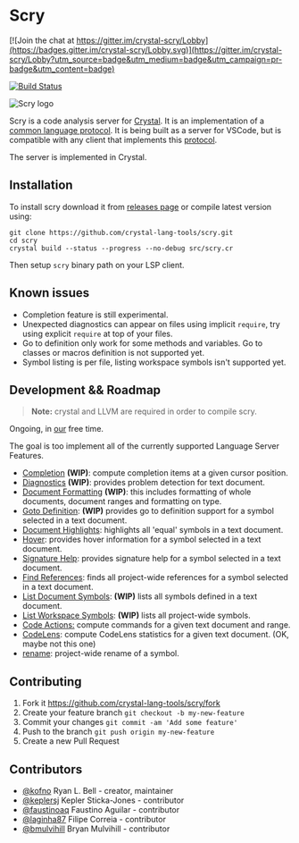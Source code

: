 # Scry

[![Join the chat at https://gitter.im/crystal-scry/Lobby](https://badges.gitter.im/crystal-scry/Lobby.svg)](https://gitter.im/crystal-scry/Lobby?utm_source=badge&utm_medium=badge&utm_campaign=pr-badge&utm_content=badge)

[![Build Status](https://travis-ci.org/crystal-lang-tools/scry.svg?branch=master)](https://travis-ci.org/crystal-lang-tools/scry)

![Scry logo](https://i.imgur.com/ticTfT8.png)

Scry is a code analysis server for [Crystal](http://crystal-lang.org).
It is an implementation of a [common language protocol](https://code.visualstudio.com/blogs/2016/06/27/common-language-protocol).
It is being built as a server for VSCode, but is compatible with any
client that implements this [protocol](https://microsoft.github.io/language-server-protocol).

The server is implemented in Crystal.

## Installation

To install scry download it from [releases page](https://github.com/crystal-lang-tools/scry/releases) or compile latest version using:

```
git clone https://github.com/crystal-lang-tools/scry.git
cd scry
crystal build --status --progress --no-debug src/scry.cr
```

Then setup `scry` binary path on your LSP client.

## Known issues

- Completion feature is still experimental.
- Unexpected diagnostics can appear on files using implicit `require`, try using explicit `require` at top of your files.
- Go to definition only work for some methods and variables. Go to classes or macros definition is not supported yet.
- Symbol listing is per file, listing workspace symbols isn't supported yet.

## Development && Roadmap

> **Note:** crystal and LLVM are required in order to compile scry.

Ongoing, in [our](https://github.com/kofno/scry#contributors) free time.

The goal is too implement all of the currently supported Language Server Features.

- [Completion](https://microsoft.github.io/language-server-protocol/specification#textDocument_completion) **(WIP)**: compute completion items at a given cursor position.
- [Diagnostics](https://microsoft.github.io/language-server-protocol/specification#textDocument_publishDiagnostics) **(WIP)**: provides problem detection for text document.
- [Document Formatting](https://microsoft.github.io/language-server-protocol/specification#textDocument_formatting) **(WIP)**: this includes formatting of whole documents, document ranges and formatting on type.
- [Goto Definition](https://microsoft.github.io/language-server-protocol/specification#textDocument_definition): **(WIP)** provides go to definition support for a symbol selected in a text document.
- [Document Highlights](https://microsoft.github.io/language-server-protocol/specification#textDocument_documentHighlight): highlights all 'equal' symbols in a text document.
- [Hover](https://microsoft.github.io/language-server-protocol/specification#textDocument_hover): provides hover information for a symbol selected in a text document.
- [Signature Help](https://microsoft.github.io/language-server-protocol/specification#textDocument_signatureHelp): provides signature help for a symbol selected in a text document.
- [Find References](https://microsoft.github.io/language-server-protocol/specification#textDocument_references): finds all project-wide references for a symbol selected in a text document.
- [List Document Symbols](https://microsoft.github.io/language-server-protocol/specification#textDocument_documentSymbol): **(WIP)** lists all symbols defined in a text document.
- [List Workspace Symbols](https://microsoft.github.io/language-server-protocol/specification#workspace_symbol): **(WIP)** lists all project-wide symbols.
- [Code Actions:](https://microsoft.github.io/language-server-protocol/specification#textDocument_codeAction) compute commands for a given text document and range.
- [CodeLens](https://microsoft.github.io/language-server-protocol/specification#textDocument_codeLens): compute CodeLens statistics for a given text document. (OK, maybe not this one)
- [rename](https://microsoft.github.io/language-server-protocol/specification#textDocument_rename): project-wide rename of a symbol.

## Contributing

1. Fork it <https://github.com/crystal-lang-tools/scry/fork>
2. Create your feature branch `git checkout -b my-new-feature`
3. Commit your changes `git commit -am 'Add some feature'`
4. Push to the branch `git push origin my-new-feature`
5. Create a new Pull Request

## Contributors

- [@kofno](https://github.com/kofno) Ryan L. Bell - creator, maintainer
- [@keplersj](https://github.com/keplersj) Kepler Sticka-Jones - contributor
- [@faustinoaq](https://github.com/faustinoaq) Faustino Aguilar - contributor
- [@laginha87](https://github.com/laginha87) Filipe Correia - contributor
- [@bmulvihill](https://github.com/bmulvihill) Bryan Mulvihill - contributor
